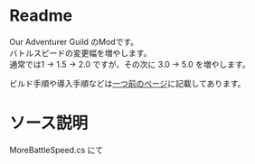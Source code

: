 # Readme
Our Adventurer Guild のModです。  
バトルスピードの変更幅を増やします。  
通常では1 -> 1.5 -> 2.0 ですが、その次に 3.0 -> 5.0 を増やします。    

ビルド手順や導入手順などは[一つ前のページ](https://github.com/yu-ituki/Mod_OurAdventurerGuild)に記載してあります。  


# ソース説明
MoreBattleSpeed.cs にて  

